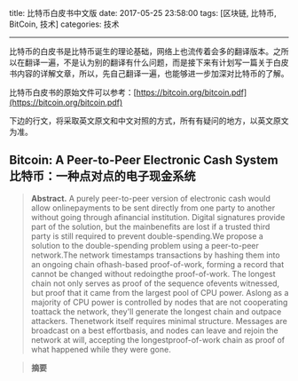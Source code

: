 title: 比特币白皮书中文版
date: 2017-05-25 23:58:00
tags: [区块链, 比特币, BitCoin, 技术]
categories: 技术

-------


比特币的白皮书是比特币诞生的理论基础，网络上也流传着会多的翻译版本。之所以在翻译一遍，不是认为别的翻译有什么问题，而是接下来有计划写一篇关于白皮书内容的详解文章，所以，先自己翻译一遍，也能够进一步加深对比特币的了解。

比特币白皮书的原始文件可以参考：[https://bitcoin.org/bitcoin.pdf](https://bitcoin.org/bitcoin.pdf)

下边的行文，将采取英文原文和中文对照的方式，所有有疑问的地方，以英文原文为准。

## Bitcoin: A Peer-to-Peer Electronic Cash System  比特币：一种点对点的电子现金系统

> **Abstract.**   A  purely   peer-to-peer   version   of   electronic   cash   would   allow   onlinepayments   to   be   sent   directly   from   one   party   to   another   without   going   through   afinancial institution.   Digital signatures provide part of the solution, but the mainbenefits are lost if a trusted third party is still required to prevent double-spending.We propose a solution to the double-spending problem using a peer-to-peer network.The   network   timestamps   transactions   by   hashing   them   into   an   ongoing   chain   ofhash-based proof-of-work, forming a record that cannot be changed without redoingthe proof-of-work.   The longest chain not only serves as proof of the sequence ofevents witnessed, but proof that it came from the largest pool of CPU power.   Aslong as a majority of CPU power is controlled by nodes that are not cooperating toattack the network,  they'll  generate the  longest  chain  and  outpace attackers.   Thenetwork itself requires minimal structure.   Messages are broadcast on a best effortbasis,   and   nodes   can   leave   and   rejoin   the   network   at   will,   accepting   the   longestproof-of-work chain as proof of what happened while they were gone.

> **摘要** 

